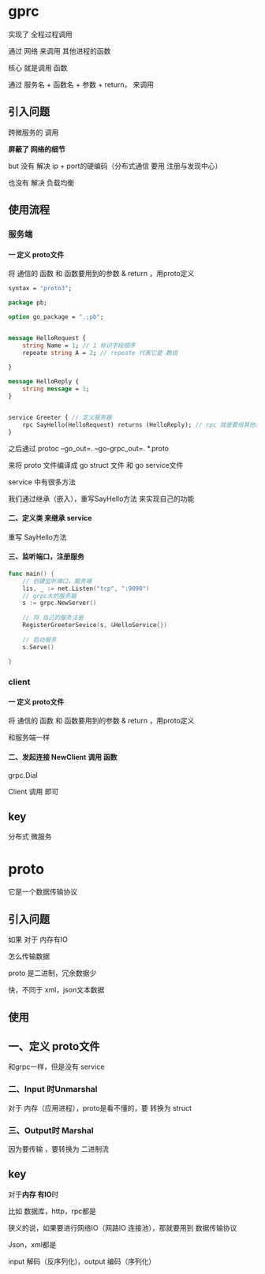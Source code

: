 # gprc



实现了 全程过程调用

通过 网络 来调用 其他进程的函数 



核心 就是调用 函数 



通过 服务名 + 函数名 + 参数 + return， 来调用



## 引入问题

跨微服务的 调用

**屏蔽了 网络的细节** 

but 没有 解决 ip + port的硬编码（分布式通信 要用 注册与发现中心）

也没有 解决 负载均衡



## 使用流程



### 服务端

 

#### 一 定义 proto文件

将 通信的 函数 和 函数要用到的参数 & return ，用proto定义



```protobuf
syntax = "proto3";

package pb;

option go_package = ".;pb";


message HelloRequest {
	string Name = 1; // 1 标识字段顺序
	repeate string A = 2; // repeate 代表它是 数组
	
}

message HelloReply {
	string message = 1;
}


service Greeter { // 定义服务器
	rpc SayHello(HelloRequest) returns (HelloReply); // rpc 就是要给其他微服务调用的函数
}
```



之后通过 protoc –go_out=. –go-grpc_out=. *.proto

来将 proto 文件编译成 go struct 文件 和 go service文件

service 中有很多方法

我们通过继承（嵌入），重写SayHello方法 来实现自己的功能



#### 二、定义类 来继承 service

重写 SayHello方法



#### 三、监听端口，注册服务



```go
func main() {
    // 创建监听端口，服务端
    lis, _ := net.Listen("tcp", ":9090")
    // grpc大的服务器
    s := grpc.NewServer()
    
    // 将 自己的服务注册
    RegisterGreeterSevice(s, &HelloService{})
    
    // 启动服务
    s.Serve()
    
}
```

 

### client

#### 一 定义 proto文件

将 通信的 函数 和 函数要用到的参数 & return ，用proto定义 

和服务端一样



#### 二、发起连接 NewClient 调用 函数

grpc.Dial

Client 调用 即可







## key

分布式 微服务







# proto

它是一个数据传输协议



## 引入问题

如果 对于 内存有IO

怎么传输数据

proto 是二进制，冗余数据少

快，不同于 xml，json文本数据



## 使用



## 一、定义 proto文件



和grpc一样，但是没有 service



### 二、Input 时Unmarshal

对于 内存（应用进程），proto是看不懂的，要 转换为 struct



### 三、Output时 Marshal

因为要传输 ，要转换为 二进制流





## key 

对于**内存 有IO**时

比如 数据库，http，rpc都是

狭义的说，如果要进行网络IO（网路IO 连接池），那就要用到 数据传输协议

Json，xml都是

input 解码（反序列化)，output 编码（序列化）